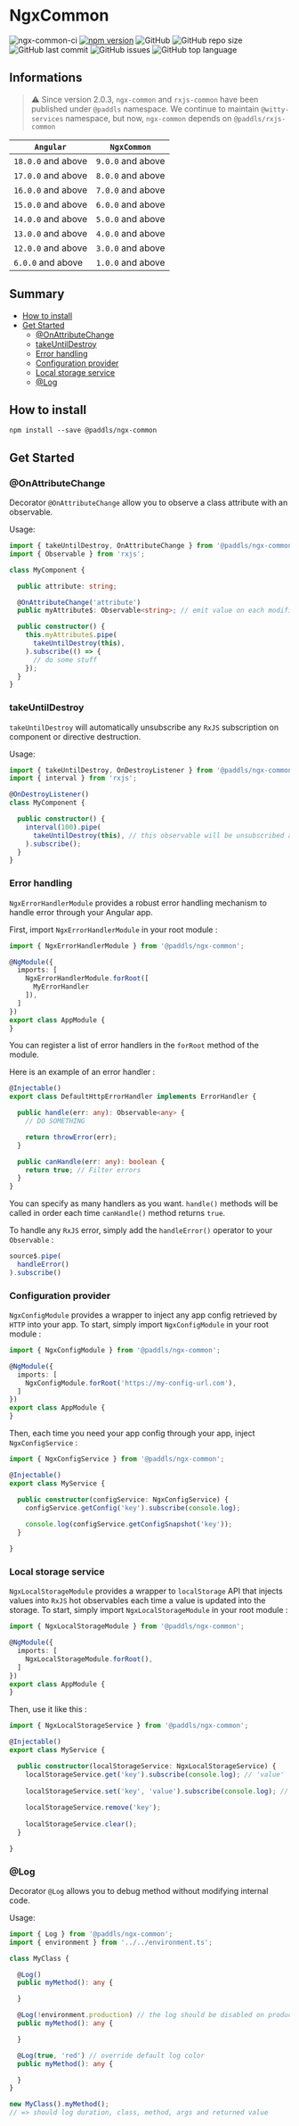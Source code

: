 # NgxCommon

![ngx-common-ci](https://github.com/paddls/ngx-common/workflows/ngx-common-build/badge.svg)
[![npm version](https://badge.fury.io/js/%40paddls%2Fngx-common.svg)](https://badge.fury.io/js/%40paddls%2Fngx-common)
![GitHub](https://img.shields.io/github/license/paddls/ngx-common)
![GitHub repo size](https://img.shields.io/github/repo-size/paddls/ngx-common)
![GitHub last commit](https://img.shields.io/github/last-commit/paddls/ngx-common)
![GitHub issues](https://img.shields.io/github/issues/paddls/ngx-common)
![GitHub top language](https://img.shields.io/github/languages/top/paddls/ngx-common)

## Informations

> :warning: Since version 2.0.3, ```ngx-common``` and ```rxjs-common``` have been published under ```@paddls``` namespace. We continue to maintain ```@witty-services``` namespace, but now, ```ngx-common``` depends on ```@paddls/rxjs-common```

| `Angular`          | `NgxCommon`       |
|--------------------|-------------------|
| `18.0.0` and above | `9.0.0` and above |
| `17.0.0` and above | `8.0.0` and above |
| `16.0.0` and above | `7.0.0` and above |
| `15.0.0` and above | `6.0.0` and above |
| `14.0.0` and above | `5.0.0` and above |
| `13.0.0` and above | `4.0.0` and above |
| `12.0.0` and above | `3.0.0` and above |
| `6.0.0` and above  | `1.0.0` and above |

## Summary

* [How to install](#how-to-install)
* [Get Started](#get-started)
    * [@OnAttributeChange](#onattributechange)
    * [takeUntilDestroy](#takeuntildestroy)
    * [Error handling](#error-handling)
    * [Configuration provider](#configuration-provider)
    * [Local storage service](#local-storage-service)
    * [@Log](#log)

## How to install

```
npm install --save @paddls/ngx-common
```

## Get Started

### @OnAttributeChange

Decorator ```@OnAttributeChange``` allow you to observe a class attribute with an observable.

Usage:

```typescript
import { takeUntilDestroy, OnAttributeChange } from '@paddls/ngx-common';
import { Observable } from 'rxjs';

class MyComponent {

  public attribute: string;

  @OnAttributeChange('attribute')
  public myAttribute$: Observable<string>; // emit value on each modification of the referent attribute

  public constructor() {
    this.myAttribute$.pipe(
      takeUntilDestroy(this),
    ).subscribe(() => {
      // do some stuff
    });
  }
}
```

### takeUntilDestroy

`takeUntilDestroy` will automatically unsubscribe any `RxJS` subscription on component or directive destruction.

Usage:

```typescript
import { takeUntilDestroy, OnDestroyListener } from '@paddls/ngx-common';
import { interval } from 'rxjs';

@OnDestroyListener()
class MyComponent {

  public constructor() {
    interval(100).pipe(
      takeUntilDestroy(this), // this observable will be unsubscribed automatically on component destruction
    ).subscribe();
  }
}
```

### Error handling

`NgxErrorHandlerModule` provides a robust error handling mechanism to handle error through your Angular app.

First, import `NgxErrorHandlerModule` in your root module :

```typescript
import { NgxErrorHandlerModule } from '@paddls/ngx-common';

@NgModule({
  imports: [
    NgxErrorHandlerModule.forRoot([
      MyErrorHandler
    ]),
  ]
})
export class AppModule {
}
```

You can register a list of error handlers in the `forRoot` method of the module.

Here is an example of an error handler :

```typescript
@Injectable()
export class DefaultHttpErrorHandler implements ErrorHandler {

  public handle(err: any): Observable<any> {
    // DO SOMETHING

    return throwError(err);
  }

  public canHandle(err: any): boolean {
    return true; // Filter errors
  }
}
```

You can specify as many handlers as you want. `handle()` methods will be called in order each time `canHandle()` method
returns `true`.

To handle any `RxJS` error, simply add the `handleError()` operator to your `Observable` :

```typescript
source$.pipe(
  handleError()
).subscribe()
```

### Configuration provider

`NgxConfigModule` provides a wrapper to inject any app config retrieved by `HTTP` into your app. To start, simply import
`NgxConfigModule` in your root module :

```typescript
import { NgxConfigModule } from '@paddls/ngx-common';

@NgModule({
  imports: [
    NgxConfigModule.forRoot('https://my-config-url.com'),
  ]
})
export class AppModule {
}
```

Then, each time you need your app config through your app, inject `NgxConfigService` :

```typescript
import { NgxConfigService } from '@paddls/ngx-common';

@Injectable()
export class MyService {

  public constructor(configService: NgxConfigService) {
    configService.getConfig('key').subscribe(console.log);
    
    console.log(configService.getConfigSnapshot('key'));
  }

}
```

### Local storage service

`NgxLocalStorageModule` provides a wrapper to `localStorage` API that injects values into `RxJS` hot observables each time
a value is updated into the storage.
To start, simply import `NgxLocalStorageModule` in your root module :

```typescript
import { NgxLocalStorageModule } from '@paddls/ngx-common';

@NgModule({
  imports: [
    NgxLocalStorageModule.forRoot(),
  ]
})
export class AppModule {
}
```

Then, use it like this :

```typescript
import { NgxLocalStorageService } from '@paddls/ngx-common';

@Injectable()
export class MyService {

  public constructor(localStorageService: NgxLocalStorageService) {
    localStorageService.get('key').subscribe(console.log); // 'value'
    
    localStorageService.set('key', 'value').subscribe(console.log); // 'value'
    
    localStorageService.remove('key');
    
    localStorageService.clear();
  }

}
```

### @Log

Decorator ```@Log``` allows you to debug method without modifying internal code.

Usage:

```typescript
import { Log } from '@paddls/ngx-common';
import { environment } from '../../environment.ts';

class MyClass {

  @Log()
  public myMethod(): any {

  }

  @Log(!environment.production) // the log should be disabled on production
  public myMethod(): any {

  }

  @Log(true, 'red') // override default log color
  public myMethod(): any {

  }
}

new MyClass().myMethod();
// => should log duration, class, method, args and returned value
```
